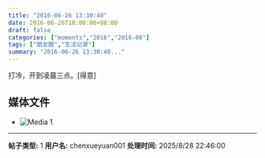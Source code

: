```yaml
---
title: "2016-06-26 13:30:40"
date: 2016-06-26T10:00:00+08:00
draft: false
categories: ["moments","2016","2016-06"]
tags: ["朋友圈","生活记录"]
summary: "2016-06-26 13:30:40..."
---
```


打冷，开到凌晨三点。[得意]

## 媒体文件

- ![Media 1](/Moments/photos/2016-06-26/201606261330400.jpg)

---

**帖子类型:** 1
**用户名:** chenxueyuan001
**处理时间:** 2025/8/28 22:46:00